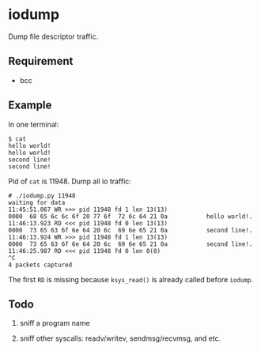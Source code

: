 # iodump

Dump file descriptor traffic.

## Requirement

- bcc

## Example

In one terminal:
```
$ cat
hello world!
hello world!
second line!
second line!
```

Pid of `cat` is 11948.  Dump all io traffic:
```
# ./iodump.py 11948
waiting for data
11:45:51.067 WR >>> pid 11948 fd 1 len 13(13)
0000  68 65 6c 6c 6f 20 77 6f  72 6c 64 21 0a           hello world!.
11:46:13.923 RD <<< pid 11948 fd 0 len 13(13)
0000  73 65 63 6f 6e 64 20 6c  69 6e 65 21 0a           second line!.
11:46:13.924 WR >>> pid 11948 fd 1 len 13(13)
0000  73 65 63 6f 6e 64 20 6c  69 6e 65 21 0a           second line!.
11:46:25.987 RD <<< pid 11948 fd 0 len 0(0)
^C
4 packets captured
```

The first `RD` is missing because `ksys_read()` is already called
before `iodump`.

## Todo

1. sniff a program name

2. sniff other syscalls: readv/writev, sendmsg/recvmsg, and etc.
